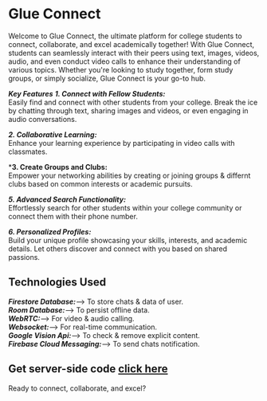 # Glue Connect
Welcome to Glue Connect, the ultimate platform for college students to connect, collaborate, and excel academically together! With Glue Connect, students can seamlessly interact with their peers using text, images, videos, audio, and even conduct video calls to enhance their understanding of various topics. Whether you're looking to study together, form study groups, or simply socialize, Glue Connect is your go-to hub.

***Key Features***
***1. Connect with Fellow Students:***  
Easily find and connect with other students from your college. Break the ice by chatting through text, sharing images and videos, or even engaging in audio conversations.

***2. Collaborative Learning:***  
Enhance your learning experience by participating in video calls with classmates.

***3. Create Groups and Clubs:**  
Empower your networking abilities by creating or joining groups & differnt clubs based on common interests or academic pursuits.

***5. Advanced Search Functionality:***   
Effortlessly search for other students within your college community or connect them with their phone number.

***6. Personalized Profiles:***  
Build your unique profile showcasing your skills, interests, and academic details. Let others discover and connect with you based on shared passions.

## Technologies Used  

***Firestore Database:***--> To store chats & data of user.  
***Room Database:***--> To persist offline data.  
***WebRTC:***--> For video & audio calling.  
***Websocket:***--> For real-time communication.  
***Google Vision Api:***--> To check & remove explicit content.  
***Firebase Cloud Messaging:***--> To send chats notification.  

## Get server-side code [click here](https://github.com/HarshJAISWAL0011/Chat-websocket)



Ready to connect, collaborate, and excel?
